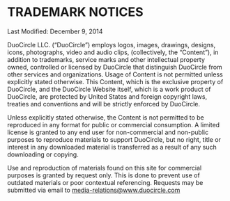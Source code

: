 # TRADEMARK NOTICES

Last Modified: December 9, 2014

DuoCircle LLC. (“DuoCircle”) employs logos, images, drawings, designs, icons, photographs, video and audio clips, (collectively, the “Content”), in addition to trademarks, service marks and other intellectual property owned, controlled or licensed by DuoCircle that distinguish DuoCircle from other services and organizations. Usage of Content is not permitted unless explicitly stated otherwise. This Content, which is the exclusive property of DuoCircle, and the DuoCircle Website itself, which is a work product of DuoCircle, are protected by United States and foreign copyright laws, treaties and conventions and will be strictly enforced by DuoCircle.

Unless explicitly stated otherwise, the Content is not permitted to be reproduced in any format for public or commercial consumption. A limited license is granted to any end user for non-commercial and non-public purposes to reproduce materials to support DuoCircle, but no right, title or interest in any downloaded material is transferred as a result of any such downloading or copying.

Use and reproduction of materials found on this site for commercial purposes is granted by request only. This is done to prevent use of outdated materials or poor contextual referencing. Requests may be submitted via email to media-relations@www.duocircle.com